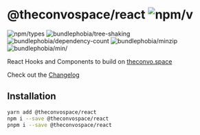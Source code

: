 # @theconvospace/react ![npm/v](https://badgen.net/npm/v/@theconvospace/react)

![npm/types](https://badgen.net/npm/types/@theconvospace/react)
![bundlephobia/tree-shaking](https://badgen.net/bundlephobia/tree-shaking/@theconvospace/react)
![bundlephobia/dependency-count](https://badgen.net/bundlephobia/dependency-count/@theconvospace/react)
![bundlephobia/minzip](https://badgen.net/bundlephobia/minzip/@theconvospace/react)
![bundlephobia/min/](https://badgen.net/bundlephobia/min/@theconvospace/react)

React Hooks and Components to build on [theconvo.space](https://theconvo.space)

Check out the [Changelog](/packages/react/CHANGELOG.md)

## Installation

```bash
yarn add @theconvospace/react
npm i --save @theconvospace/react
pnpm i --save @theconvospace/react
```
